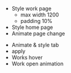 - Style work page
	- max width 1200
	- padding 10%
- Style home page
- Animate page change
<!-- progress -->
- Animate & style tab
- apply
- Works hover
- Work open animation
